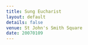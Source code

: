 ```yaml
---
title: Sung Eucharist
layout: default
details: false
venue: St John's Smith Square
date: 20070109
---
```

